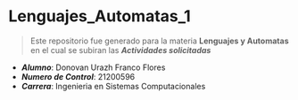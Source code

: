 # Lenguajes_Automatas_1
>Este repositorio fue generado para la materia **Lenguajes y Automatas** en el cual se subiran las ***Actividades solicitadas***
- ***Alumno***: Donovan Urazh Franco Flores
- ***Numero de Control***: 21200596
- ***Carrera***: Ingenieria en Sistemas Computacionales

